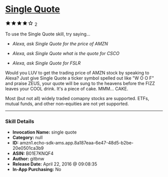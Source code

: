 # [Single Quote](http://alexa.amazon.com/#skills/amzn1.echo-sdk-ams.app.8a187eaa-6e47-48d5-b2be-20e0501ca3b9)
![4 stars](../../images/ic_star_black_18dp_1x.png)![4 stars](../../images/ic_star_black_18dp_1x.png)![4 stars](../../images/ic_star_black_18dp_1x.png)![4 stars](../../images/ic_star_black_18dp_1x.png)![4 stars](../../images/ic_star_border_black_18dp_1x.png) 2

To use the Single Quote skill, try saying...

* *Alexa, ask Single Quote for the price of AMZN*

* *Alexa, ask Single Quote what is the quote for CSCO*

* *Alexa, ask Single Quote for FSLR*

Would you LUV to get the trading price of AMZN stock by speaking to Alexa?  Just give Single Quote a ticker symbol spelled out like "W O O F" and praise ZEUS, your quote will be sung to the heavens before the FIZZ  leaves your COOL drink.  It's a piece of cake.  MMM... CAKE.

Most (but not all) widely traded comapny stocks are supported.  ETFs, mutual funds, and other non-equities are not yet supported.

***

### Skill Details

* **Invocation Name:** single quote
* **Category:** null
* **ID:** amzn1.echo-sdk-ams.app.8a187eaa-6e47-48d5-b2be-20e0501ca3b9
* **ASIN:** B01E7KNQF4
* **Author:** gitbnw
* **Release Date:** April 22, 2016 @ 09:08:35
* **In-App Purchasing:** No
